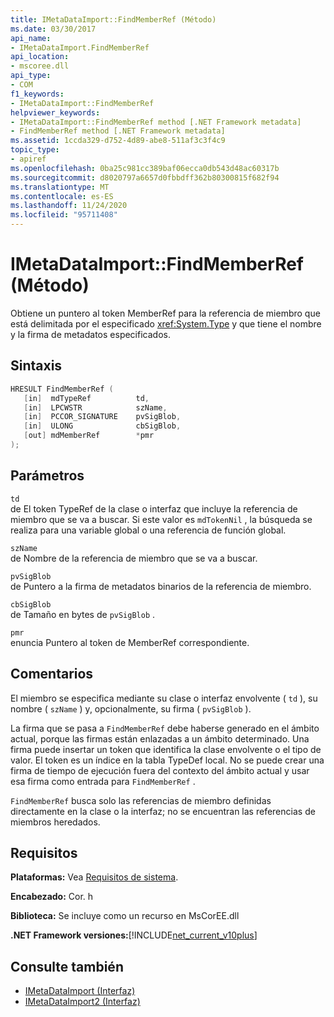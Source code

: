 ```yaml
---
title: IMetaDataImport::FindMemberRef (Método)
ms.date: 03/30/2017
api_name:
- IMetaDataImport.FindMemberRef
api_location:
- mscoree.dll
api_type:
- COM
f1_keywords:
- IMetaDataImport::FindMemberRef
helpviewer_keywords:
- IMetaDataImport::FindMemberRef method [.NET Framework metadata]
- FindMemberRef method [.NET Framework metadata]
ms.assetid: 1ccda329-d752-4d89-abe8-511af3c3f4c9
topic_type:
- apiref
ms.openlocfilehash: 0ba25c981cc389baf06ecca0db543d48ac60317b
ms.sourcegitcommit: d8020797a6657d0fbbdff362b80300815f682f94
ms.translationtype: MT
ms.contentlocale: es-ES
ms.lasthandoff: 11/24/2020
ms.locfileid: "95711408"
---
```

# <a name="imetadataimportfindmemberref-method"></a>IMetaDataImport::FindMemberRef (Método)

Obtiene un puntero al token MemberRef para la referencia de miembro que está delimitada por el especificado <xref:System.Type> y que tiene el nombre y la firma de metadatos especificados.  
  
## <a name="syntax"></a>Sintaxis  
  
```cpp  
HRESULT FindMemberRef (  
   [in]  mdTypeRef          td,  
   [in]  LPCWSTR            szName,
   [in]  PCCOR_SIGNATURE    pvSigBlob,
   [in]  ULONG              cbSigBlob,
   [out] mdMemberRef        *pmr  
);  
```  
  
## <a name="parameters"></a>Parámetros  

 `td`  
 de El token TypeRef de la clase o interfaz que incluye la referencia de miembro que se va a buscar. Si este valor es `mdTokenNil` , la búsqueda se realiza para una variable global o una referencia de función global.  
  
 `szName`  
 de Nombre de la referencia de miembro que se va a buscar.  
  
 `pvSigBlob`  
 de Puntero a la firma de metadatos binarios de la referencia de miembro.  
  
 `cbSigBlob`  
 de Tamaño en bytes de `pvSigBlob` .  
  
 `pmr`  
 enuncia Puntero al token de MemberRef correspondiente.  
  
## <a name="remarks"></a>Comentarios  

 El miembro se especifica mediante su clase o interfaz envolvente ( `td` ), su nombre ( `szName` ) y, opcionalmente, su firma ( `pvSigBlob` ).  
  
 La firma que se pasa a `FindMemberRef` debe haberse generado en el ámbito actual, porque las firmas están enlazadas a un ámbito determinado. Una firma puede insertar un token que identifica la clase envolvente o el tipo de valor. El token es un índice en la tabla TypeDef local. No se puede crear una firma de tiempo de ejecución fuera del contexto del ámbito actual y usar esa firma como entrada para `FindMemberRef` .  
  
 `FindMemberRef` busca solo las referencias de miembro definidas directamente en la clase o la interfaz; no se encuentran las referencias de miembros heredados.  
  
## <a name="requirements"></a>Requisitos  

 **Plataformas:** Vea [Requisitos de sistema](../../get-started/system-requirements.md).  
  
 **Encabezado:** Cor. h  
  
 **Biblioteca:** Se incluye como un recurso en MsCorEE.dll  
  
 **.NET Framework versiones:**[!INCLUDE[net_current_v10plus](../../../../includes/net-current-v10plus-md.md)]  
  
## <a name="see-also"></a>Consulte también

- [IMetaDataImport (Interfaz)](imetadataimport-interface.md)
- [IMetaDataImport2 (Interfaz)](imetadataimport2-interface.md)
